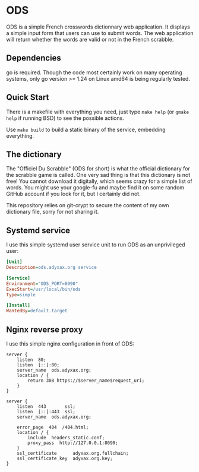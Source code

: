 # ODS

ODS is a simple French crosswords dictionnary web application. It displays a
simple input form that users can use to submit words. The web application will
return whether the words are valid or not in the French scrabble.

## Dependencies

go is required. Though the code most certainly work on many operating systems,
only go version >= 1.24 on Linux amd64 is being regularly tested.

## Quick Start

There is a makefile with everything you need, just type `make help` (or `gmake
help` if running BSD) to see the possible actions.

Use `make build` to build a static binary of the service, embedding everything.

## The dictionary

The "Officiel Du Scrabble" (ODS for short) is what the official dictionary for
the scrabble game is called. One very sad thing is that this dictionary is not
free! You cannot download it digitally, which seems crazy for a simple list of
words. You might use your google-fu and maybe find it on some random GitHub
account if you look for it, but I certainly did not.

This repository relies on git-crypt to secure the content of my own dictionary
file, sorry for not sharing it.

## Systemd service

I use this simple systemd user service unit to run ODS as an unprivileged user:

``` ini
[Unit]
Description=ods.adyxax.org service

[Service]
Environment="ODS_PORT=8090"
ExecStart=/usr/local/bin/ods
Type=simple

[Install]
WantedBy=default.target
```

## Nginx reverse proxy

I use this simple nginx configuration in front of ODS:

``` nginx
server {
	listen  80;
	listen  [::]:80;
	server_name  ods.adyxax.org;
	location / {
		return 308 https://$server_name$request_uri;
	}
}

server {
	listen  443       ssl;
	listen  [::]:443  ssl;
	server_name  ods.adyxax.org;

    error_page  404  /404.html;
	location / {
        include  headers_static.conf;
        proxy_pass  http://127.0.0.1:8090;
	}
	ssl_certificate      adyxax.org.fullchain;
	ssl_certificate_key  adyxax.org.key;
}
```
